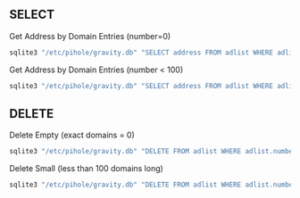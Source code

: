 
## SELECT

Get Address by Domain Entries (number=0)

```sh
sqlite3 "/etc/pihole/gravity.db" "SELECT address FROM adlist WHERE adlist.number=0"
```

Get Address by Domain Entries (number < 100)

```sh
sqlite3 "/etc/pihole/gravity.db" "SELECT address FROM adlist WHERE adlist.number<100"
```

## DELETE

Delete Empty (exact domains = 0)

```sh
sqlite3 "/etc/pihole/gravity.db" "DELETE FROM adlist WHERE adlist.number=0"
```

Delete Small (less than 100 domains long)

```sh
sqlite3 "/etc/pihole/gravity.db" "DELETE FROM adlist WHERE adlist.number<100"
```

